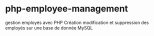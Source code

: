 # php-employee-management
gestion employés avec PHP
Création modification et suppression des employés sur une base de donnée MySQL
